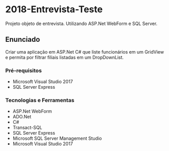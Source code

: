 # 2018-Entrevista-Teste
Projeto objeto de entrevista. Utilizando ASP.Net WebForm e SQL Server.

## Enunciado 
Criar uma aplicação em ASP.Net C# que liste funcionários em um GridView e permita por filtrar filiais listadas em um DropDownList.

### Pré-requisitos
* Microsoft Visual Studio 2017
* SQL Server Express

### Tecnologias e Ferramentas
* ASP.Net WebForm
* ADO.Net
* C#
* Transact-SQL
* SQL Server Express
* Microsoft SQL Server Management Studio
* Microsoft Visual Studio 2017
